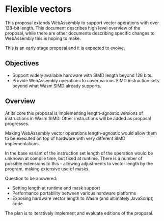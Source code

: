 # Flexible vectors

This proposal extends WebAssembly to support vector operations with over 128-bit length. This document describes high level overview of the proposal, while there are other documents describing specific changes to WebAssembly this is hoping to make.

This is an early stage proposal and it is expected to evolve.

## Objectives

* Support widely available hardware with SIMD length beyond 128 bits.
* Provide WebAssembly operations to cover various SIMD instruction sets beyond what Wasm SIMD already supports.

## Overview

At its core this proposal is implementing length-agnostic versions of instructions in Wasm SIMD. Other instructions will be added as proposal progresses.

Making WebAssembly vector operations length-agnostic would allow them to be executed on top of hardware with very different SIMD implementations.

In the base variant of the instruction set length of the operation would be unknown at compile time, but fixed at runtime. There is a number of possible extensions to this - allowing adjustments to vector length by the program, making extensive use of masks.

Question to be answered: 

- Setting length at runtime and mask support
- Performance portability between various hardware platforms
- Exposing hardware vector length to Wasm (and ultimately JavaScript) code

The plan is to iteratively implement and evaluate editions of the proposal.

